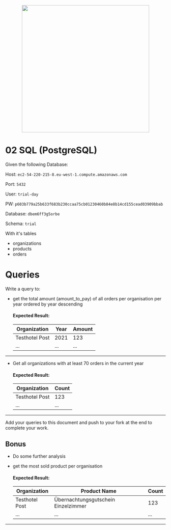 <p align="center"><a href="https://additive.eu" target="_blank"><img src="https://additive-trial-day.s3.eu-central-1.amazonaws.com/logo.png" width="400"></a></p>


# 02 SQL (PostgreSQL)

Given the following Database:

Host: `ec2-54-220-215-8.eu-west-1.compute.amazonaws.com`

Port: `5432`

User: `trial-day`

PW: `p603b779a25b633f683b230ccaa75cb01230460b84e8b14cd155cead03909bbab`

Database: `dbem6ff3g5orbe`

Schema: `trial`

With it's tables

- organizations
- products
- orders

# Queries

Write a query to:

- get the total amount (amount_to_pay) of all orders per organisation per year ordered by year descending

    #### Expected Result:
    | Organization | Year | Amount |
    | ------------ | ---- | ----- |
    | Testhotel Post | 2021 | 123 |
    | ... | ... | ... |
---

- Get all organizations with at least 70 orders in the current year
    #### Expected Result:
  
    | Organization | Count |
    | ------------ | ----- |
    | Testhotel Post | 123 |
    | ... | ... |
---

Add your queries to this document and push to your fork at the end to complete your work.

## Bonus


- Do some further analysis
- get the most sold product per organisation

  #### Expected Result:

  | Organization | Product Name | Count |
  | ------------ | ---- | ----- |
  | Testhotel Post | Übernachtungsgutschein Einzelzimmer | 123 |
  | ... | ... | ... |
---
